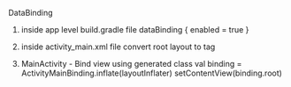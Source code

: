 DataBinding 

1. inside app level build.gradle file
dataBinding {
        enabled = true
    }

2. inside activity_main.xml file
   convert root layout to <layout> </layout> tag

3. MainActivity - Bind view using generated class
   val binding = ActivityMainBinding.inflate(layoutInflater)
   setContentView(binding.root)




